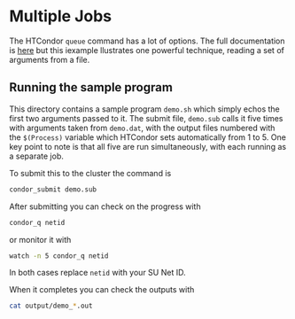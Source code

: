 # Multiple Jobs

The HTCondor `queue` command has a lot of options.  The full documentation is
[here](https://htcondor.readthedocs.io/en/latest/users-manual/submitting-a-job.html)
but this iexample llustrates one powerful technique, reading a set of arguments
from a file.

## Running the sample program

This directory contains a sample program `demo.sh` which simply echos the first
two arguments passed to it.  The submit file, `demo.sub` calls it five times
with arguments taken from `demo.dat`, with the output files numbered with the
`$(Process)` variable which HTCondor sets automatically from 1 to 5.  One key
point to note is that all five are run simultaneously, with each running as a
separate job.

To submit this to the cluster the command is

```bash
condor_submit demo.sub
```

After submitting you can check on the progress with

```bash
condor_q netid
```

or monitor it with

```bash
watch -n 5 condor_q netid
```

In both cases replace `netid` with your SU Net ID.

When it completes you can check the outputs with

```bash
cat output/demo_*.out
```
